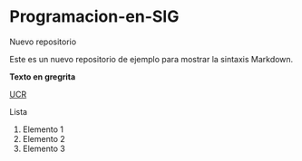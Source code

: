 # Programacion-en-SIG
Nuevo repositorio

Este es un nuevo repositorio de ejemplo para mostrar la sintaxis Markdown.

**Texto en gregrita**

[UCR](https://www.ucr.ac.cr/)

Lista

1. Elemento 1
2. Elemento 2
3. Elemento 3
